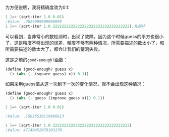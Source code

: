 为方便说明，我将精确度改为0.1:

```scheme
1 ]=> (sqrt-iter 1.0 0.01)
;Value: .2624009900990099
1 ]=> (sqrt-iter 1.0 2222222222222222222222222222222222);死循环
```

可以看到，当非常小的数检测时，出现了故障，因为这个时候guess的平方也很小了，这是精度不够出现的误差，精度不够有两种情况，所需要描述的数太小了，和所需要描述的数太大了，都会让我们的猜测失败。

这是之前的`good-enough?`函数：

```scheme
(define (good-enough? guess x)
  (< (abs (- (square guess) x)) 0.1))
```



如果采用guess值从这一次到下一次的变化情况，就不会出现这种情况：

```scheme
(define (good-enough? guess x)
  (< (abs (- guess (improve guess x))) 0.1))

1 ]=> (sqrt-iter 1.0 0.01)

;Value: .15025530119986813

1 ]=> (sqrt-iter 1.0 2222222222222222222222222222222222)
;Value: 47140452079103170.
```

